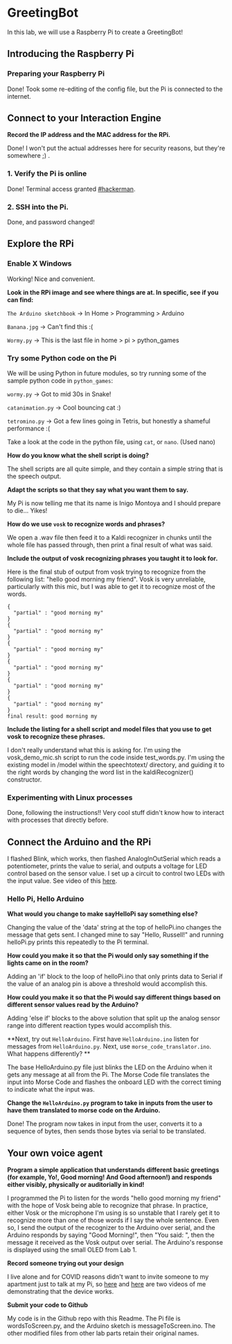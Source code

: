 
# GreetingBot

In this lab, we will use a Raspberry Pi to create a GreetingBot! 

## Introducing the **Raspberry Pi**

### Preparing your Raspberry Pi

Done! Took some re-editing of the config file, but the Pi is connected to the internet. 

## Connect to your Interaction Engine

**Record the IP address and the MAC address for the RPi.** 

Done! I won't put the actual addresses here for security reasons, but they're somewhere ;) . 

### 1. Verify the Pi is online

Done! Terminal access granted [#hackerman](https://twitter.com/hashtag/hackerman?lang=en). 

### 2.  SSH into the Pi.

Done, and password changed!

## Explore the RPi

### Enable X Windows

Working! Nice and convenient.

**Look in the RPi image and see where things are at. In specific, see if you can find:**

``The Arduino sketchbook`` -> In Home > Programming > Arduino

``Banana.jpg`` -> Can't find this :(

``Wormy.py`` -> This is the last file in home > pi > python_games

### Try some Python code on the Pi

We will be using Python in future modules, so try running some of the sample python code in ``python_games``:

``wormy.py`` -> Got to mid 30s in Snake!

``catanimation.py`` -> Cool bouncing cat :)

``tetromino.py`` -> Got a few lines going in Tetris, but honestly a shameful performance :(

Take a look at the code in the python file, using ``cat``, or ``nano``. (Used nano)

**How do you know what the shell script is doing?**

The shell scripts are all quite simple, and they contain a simple string that is the speech output. 

**Adapt the scripts so that they say what you want them to say.**

My Pi is now telling me that its name is Inigo Montoya and I should prepare to die... Yikes! 

**How do we use ``vosk`` to recognize words and phrases?**

We open a .wav file then feed it to a Kaldi recognizer in chunks until the whole file has passed through, then print a final result of what was said. 


**Include the output of vosk recognizing phrases you taught it to look for.**

Here is the final stub of output from vosk trying to recognize from the following list: "hello good morning my friend". Vosk is very unreliable, particularly with this mic, but I was able to get it to recognize most of the words. 

```shell
{
  "partial" : "good morning my"
}
{
  "partial" : "good morning my"
}
{
  "partial" : "good morning my"
}
{
  "partial" : "good morning my"
}
{
  "partial" : "good morning my"
}
{
  "partial" : "good morning my"
}
final result: good morning my
```

**Include the listing for a shell script and model files that you use to get vosk to recognize these phrases.**

I don't really understand what this is asking for. I'm using the vosk_demo_mic.sh script to run the code inside test_words.py. I'm using the existing model in /model within the speechtotext/ directory, and guiding it to the right words by changing the word list in the kaldiRecognizer() constructor. 

### Experimenting with Linux processes

Done, following the instructions!! Very cool stuff didn't know how to interact with processes that directly before. 

## Connect the Arduino and the RPi

I flashed Blink, which works, then flashed AnalogInOutSerial which reads a potentiometer, prints the value to serial, and outputs a voltage for LED control based on the sensor value. I set up a circuit to control two LEDs with the input value. See video of this [here](https://youtu.be/7bkHWh7kckQ).

### Hello Pi, Hello Arduino

**What would you change to make sayHelloPi say something else?**

Changing the value of the 'data' string at the top of helloPi.ino changes the message that gets sent. I changed mine to say "Hello, Russell!" and running helloPi.py prints this repeatedly to the Pi terminal. 

**How could you make it so that the Pi would only say something if the lights came on in the room?**

Adding an 'if' block to the loop of helloPi.ino that only prints data to Serial if the value of an analog pin is above a threshold would accomplish this. 

**How could you make it so that the Pi would say different things based on different sensor values read by the Arduino?**

Adding 'else if' blocks to the above solution that split up the analog sensor range into different reaction types would accomplish this. 

**Next, try out ``HelloArduino``. First have ``HelloArduino.ino`` listen for messages from ``HelloArduino.py``. Next, use ``morse_code_translator.ino``. What happens differently? **

The base HelloArduino.py file just blinks the LED on the Arduino when it gets any message at all from the Pi. The Morse Code file translates the input into Morse Code and flashes the onboard LED with the correct timing to indicate what the input was. 

**Change the ``HelloArduino.py`` program to take in inputs from the user to have them translated to morse code on the Arduino.**

Done! The program now takes in input from the user, converts it to a sequence of bytes, then sends those bytes via serial to be translated. 

## Your own voice agent 

**Program a simple application that understands different basic greetings (for example, Yo!, Good morning! And Good afternoon!) and responds either visibly, physically or auditorially in kind!**

I programmed the Pi to listen for the words "hello good morning my friend" with the hope of Vosk being able to recognize that phrase. In practice, either Vosk or the microphone I'm using is so unstable that I rarely get it to recognize more than one of those words if I say the whole sentence. Even so, I send the output of the recognizer to the Arduino over serial, and the Arduino responds by saying "Good Morning!", then "You said: ", then the message it received as the Vosk output over serial. The Arduino's response is displayed using the small OLED from Lab 1. 

**Record someone trying out your design**

I live alone and for COVID reasons didn't want to invite someone to my apartment just to talk at my Pi, so [here](https://youtu.be/RFFvTFDf74M) and [here](https://youtu.be/bkqiry1crMg) are two videos of me demonstrating that the device works. 

**Submit your code to Github**

My code is in the Github repo with this Readme. The Pi file is wordsToScreen.py, and the Arduino sketch is messageToScreen.ino. The other modified files from other lab parts retain their original names. 



